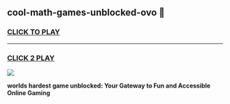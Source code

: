 
## cool-math-games-unblocked-ovo 👋
<h3>
<a href="https://premium.freeplayer.one?title=cool-math-games-unblocked-ovo&ref=14F">CLICK TO PLAY</a></h3>
<hr>

<h3>
<a href="https://premium.freeplayer.one?title=cool-math-games-unblocked-ovo&ref=14F">CLICK 2 PLAY</a>
  
</h3>

<a href="https://premium.freeplayer.one?title=cool-math-games-unblocked-ovo&ref=12F/"><img src="https://clearcache.store/games.png"></a>


**worlds hardest game unblocked: Your Gateway to Fun and Accessible Online Gaming**
